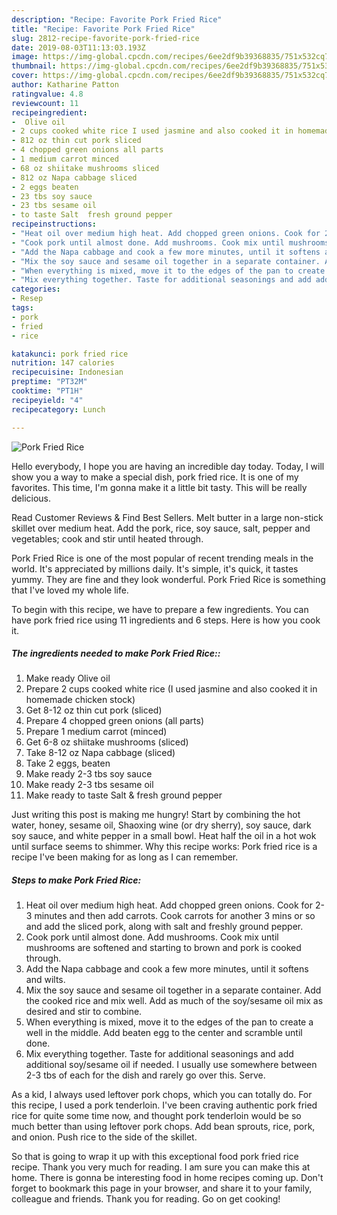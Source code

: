```yaml
---
description: "Recipe: Favorite Pork Fried Rice"
title: "Recipe: Favorite Pork Fried Rice"
slug: 2812-recipe-favorite-pork-fried-rice
date: 2019-08-03T11:13:03.193Z
image: https://img-global.cpcdn.com/recipes/6ee2df9b39368835/751x532cq70/pork-fried-rice-recipe-main-photo.jpg
thumbnail: https://img-global.cpcdn.com/recipes/6ee2df9b39368835/751x532cq70/pork-fried-rice-recipe-main-photo.jpg
cover: https://img-global.cpcdn.com/recipes/6ee2df9b39368835/751x532cq70/pork-fried-rice-recipe-main-photo.jpg
author: Katharine Patton
ratingvalue: 4.8
reviewcount: 11
recipeingredient:
-  Olive oil
- 2 cups cooked white rice I used jasmine and also cooked it in homemade chicken stock
- 812 oz thin cut pork sliced
- 4 chopped green onions all parts
- 1 medium carrot minced
- 68 oz shiitake mushrooms sliced
- 812 oz Napa cabbage sliced
- 2 eggs beaten
- 23 tbs soy sauce
- 23 tbs sesame oil
- to taste Salt  fresh ground pepper
recipeinstructions:
- "Heat oil over medium high heat. Add chopped green onions. Cook for 2-3 minutes and then add carrots. Cook carrots for another 3 mins or so and add the sliced pork, along with salt and freshly ground pepper."
- "Cook pork until almost done. Add mushrooms. Cook mix until mushrooms are softened and starting to brown and pork is cooked through."
- "Add the Napa cabbage and cook a few more minutes, until it softens and wilts."
- "Mix the soy sauce and sesame oil together in a separate container. Add the cooked rice and mix well. Add as much of the soy/sesame oil mix as desired and stir to combine."
- "When everything is mixed, move it to the edges of the pan to create a well in the middle. Add beaten egg to the center and scramble until done."
- "Mix everything together. Taste for additional seasonings and add additional soy/sesame oil if needed. I usually use somewhere between 2-3 tbs of each for the dish and rarely go over this. Serve."
categories:
- Resep
tags:
- pork
- fried
- rice

katakunci: pork fried rice
nutrition: 147 calories
recipecuisine: Indonesian
preptime: "PT32M"
cooktime: "PT1H"
recipeyield: "4"
recipecategory: Lunch

---
```



![Pork Fried Rice](https://img-global.cpcdn.com/recipes/6ee2df9b39368835/751x532cq70/pork-fried-rice-recipe-main-photo.jpg)

Hello everybody, I hope you are having an incredible day today. Today, I will show you a way to make a special dish, pork fried rice. It is one of my favorites. This time, I'm gonna make it a little bit tasty. This will be really delicious.

Read Customer Reviews &amp; Find Best Sellers. Melt butter in a large non-stick skillet over medium heat. Add the pork, rice, soy sauce, salt, pepper and vegetables; cook and stir until heated through.

Pork Fried Rice is one of the most popular of recent trending meals in the world. It's appreciated by millions daily. It's simple, it's quick, it tastes yummy. They are fine and they look wonderful. Pork Fried Rice is something that I've loved my whole life.


To begin with this recipe, we have to prepare a few ingredients. You can have pork fried rice using 11 ingredients and 6 steps. Here is how you cook it.

##### The ingredients needed to make Pork Fried Rice::

1. Make ready  Olive oil
1. Prepare 2 cups cooked white rice (I used jasmine and also cooked it in homemade chicken stock)
1. Get 8-12 oz thin cut pork (sliced)
1. Prepare 4 chopped green onions (all parts)
1. Prepare 1 medium carrot (minced)
1. Get 6-8 oz shiitake mushrooms (sliced)
1. Take 8-12 oz Napa cabbage (sliced)
1. Take 2 eggs, beaten
1. Make ready 2-3 tbs soy sauce
1. Make ready 2-3 tbs sesame oil
1. Make ready to taste Salt &amp; fresh ground pepper


Just writing this post is making me hungry! Start by combining the hot water, honey, sesame oil, Shaoxing wine (or dry sherry), soy sauce, dark soy sauce, and white pepper in a small bowl. Heat half the oil in a hot wok until surface seems to shimmer. Why this recipe works: Pork fried rice is a recipe I&#39;ve been making for as long as I can remember. 

##### Steps to make Pork Fried Rice:

1. Heat oil over medium high heat. Add chopped green onions. Cook for 2-3 minutes and then add carrots. Cook carrots for another 3 mins or so and add the sliced pork, along with salt and freshly ground pepper.
1. Cook pork until almost done. Add mushrooms. Cook mix until mushrooms are softened and starting to brown and pork is cooked through.
1. Add the Napa cabbage and cook a few more minutes, until it softens and wilts.
1. Mix the soy sauce and sesame oil together in a separate container. Add the cooked rice and mix well. Add as much of the soy/sesame oil mix as desired and stir to combine.
1. When everything is mixed, move it to the edges of the pan to create a well in the middle. Add beaten egg to the center and scramble until done.
1. Mix everything together. Taste for additional seasonings and add additional soy/sesame oil if needed. I usually use somewhere between 2-3 tbs of each for the dish and rarely go over this. Serve.


As a kid, I always used leftover pork chops, which you can totally do. For this recipe, I used a pork tenderloin. I&#39;ve been craving authentic pork fried rice for quite some time now, and thought pork tenderloin would be so much better than using leftover pork chops. Add bean sprouts, rice, pork, and onion. Push rice to the side of the skillet. 

So that is going to wrap it up with this exceptional food pork fried rice recipe. Thank you very much for reading. I am sure you can make this at home. There is gonna be interesting food in home recipes coming up. Don't forget to bookmark this page in your browser, and share it to your family, colleague and friends. Thank you for reading. Go on get cooking!
